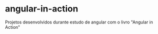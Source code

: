 # angular-in-action
Projetos desenvolvidos durante estudo de angular com o livro "Angular in Action"
